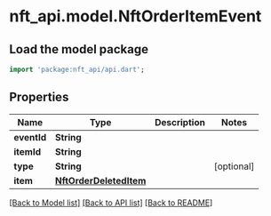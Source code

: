 # nft_api.model.NftOrderItemEvent

## Load the model package
```dart
import 'package:nft_api/api.dart';
```

## Properties
Name | Type | Description | Notes
------------ | ------------- | ------------- | -------------
**eventId** | **String** |  | 
**itemId** | **String** |  | 
**type** | **String** |  | [optional] 
**item** | [**NftOrderDeletedItem**](NftOrderDeletedItem.md) |  | 

[[Back to Model list]](../README.md#documentation-for-models) [[Back to API list]](../README.md#documentation-for-api-endpoints) [[Back to README]](../README.md)


